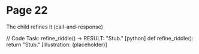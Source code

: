 # Page 22

The child refines it (call-and-response)

// Code Task: refine_riddle() → RESULT: "Stub."
[python]
def refine_riddle():
    return "Stub."
[Illustration: (placeholder)]

